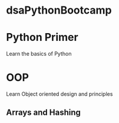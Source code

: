 # dsaPythonBootcamp

# Python Primer
Learn the basics of Python

# OOP
Learn Object oriented design and principles

## Arrays and Hashing
